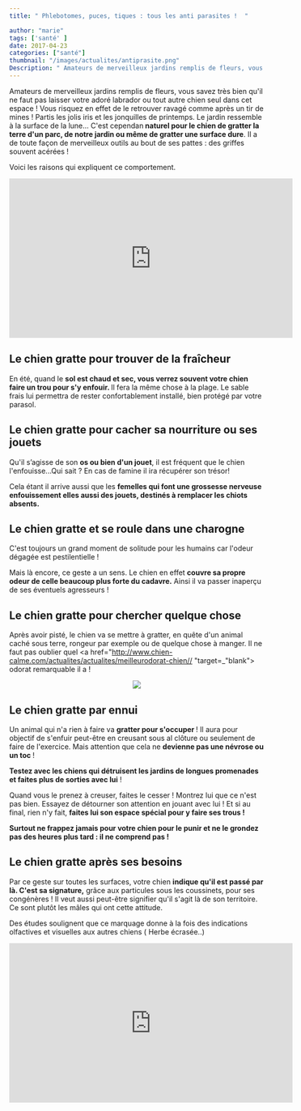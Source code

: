 ```yaml
---
title: " Phlebotomes, puces, tiques : tous les anti parasites !  "

author: "marie"
tags: ['santé' ]
date: 2017-04-23
categories: ["santé"]
thumbnail: "/images/actualites/antiprasite.png"
Description: " Amateurs de merveilleux jardins remplis de fleurs, vous savez très bien qu'il ne faut pas laisser votre adoré labrador ou tout autre chien seul dans cet espace ! Vous risquez en effet de le retrouver ravagé comme après un tir de mines ! Partis les jolis iris et les jonquilles de printemps. Le jardin ressemble à la surface de la lune... "
---
```

Amateurs de merveilleux jardins remplis de fleurs, vous savez très bien qu'il ne faut pas laisser votre adoré labrador ou tout autre chien seul dans cet espace ! Vous risquez en effet de le retrouver ravagé comme après un tir de mines ! Partis les jolis iris et les jonquilles de printemps. Le jardin ressemble à la surface de la lune...
C'est cependan<b> naturel pour le chien de gratter la terre d'un parc, de notre jardin ou même de gratter une surface dure</b>. Il a de toute façon de merveilleux outils au bout de ses pattes : des griffes souvent acérées !

Voici les raisons qui expliquent ce comportement.



<iframe width="560" height="315" src="https://www.youtube.com/embed/iIxHME9nwPk" frameborder="0" allowfullscreen></iframe>






## Le chien gratte pour trouver de la fraîcheur ##

En été, quand le <b>sol est chaud et sec, vous verrez souvent votre chien faire un trou pour s'y enfouir. </b>Il fera la même chose à la plage. Le sable frais lui permettra de rester confortablement installé, bien protégé par votre parasol.





## Le chien gratte pour cacher sa nourriture ou ses jouets ##

Qu'il s’agisse de son <b>os ou bien d'un jouet</b>, il est fréquent que le chien l'enfouisse...Qui sait ? En cas de famine il ira récupérer son trésor!

Cela étant il arrive aussi que les <b>femelles qui font une grossesse nerveuse enfouissement elles aussi des jouets, destinés à remplacer les chiots absents.</b>



## Le chien gratte et se roule dans une charogne ##


C'est toujours un grand moment de solitude pour les humains car l'odeur dégagée est pestilentielle !

Mais là encore, ce geste a un sens. Le chien en effet <b>couvre sa propre odeur de celle beaucoup plus forte du cadavre.</b> Ainsi il va passer inaperçu de ses éventuels agresseurs !




## Le chien gratte pour chercher quelque chose ##

Après avoir pisté, le chien va se mettre à gratter, en quête d'un animal caché sous terre, rongeur par exemple ou de quelque chose à manger. Il ne faut pas oublier quel  <a href="http://www.chien-calme.com/actualites/actualites/meilleurodorat-chien// "target=_"blank"> odorat </a> remarquable il a !


<p align="center"><img src="/images/actualites/flairterre.jpg" class="img-responsive"></p>


## Le chien gratte par ennui ##

Un animal qui n'a rien à faire va <b>gratter pour s'occuper </b>! Il aura pour objectif de s'enfuir peut-être en creusant sous al clôture ou seulement de faire de l'exercice. Mais attention que cela ne <b>devienne pas une névrose ou un toc </b>!

<b>Testez avec les chiens qui détruisent les jardins de longues promenades et faites plus de sorties avec lui</b> !

 Quand vous le prenez à creuser, faites le cesser ! Montrez lui que ce n'est pas bien. Essayez de détourner son attention en jouant avec lui ! Et si au final, rien n'y fait, <b>faites lui son espace spécial pour y faire ses trous !</b>

 <b>Surtout ne frappez jamais pour votre chien pour le punir et ne le grondez pas des heures plus tard : il ne comprend pas !</b>

 <h2> Le chien gratte après ses besoins </h2>

 Par ce geste sur toutes les surfaces, votre chien <b>indique qu'il est passé par là. C'est sa signature,</b> grâce aux particules sous les coussinets,  pour ses congénères ! Il veut aussi peut-être signifier qu'il s'agit là de son territoire. Ce sont plutôt les mâles qui ont cette attitude.

 Des études soulignent que ce marquage donne à la fois des indications olfactives et visuelles aux autres chiens ( Herbe écrasée..)


<iframe width="560" height="315" src="https://www.youtube.com/embed/m2Wwk87qzCk" frameborder="0" allowfullscreen></iframe>
